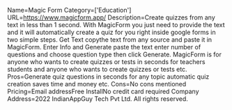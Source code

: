 Name=Magic Form
Category=['Education']
URL=https://www.magicform.app/
Description=Create quizzes from any text in less than 1 second. With MagicForm you just need to provide the text and it will automatically create a quiz for you right inside google forms in two simple steps. Get Text copythe text from any source and paste it in MagicForm. Enter Info and Generate paste the text enter number of questions and choose question type then click Generate. MagicForm is for anyone who wants to create quizzes or tests in seconds for teachers students and anyone who wants to create quizzes or tests etc.
Pros=Generate quiz questions in seconds for any topic automatic quiz creation saves time and money etc.
Cons=No cons mentioned
Pricing=Email addressFree InstallNo credit card required
Company Address=2022 IndianAppGuy Tech Pvt Ltd. All rights reserved.
